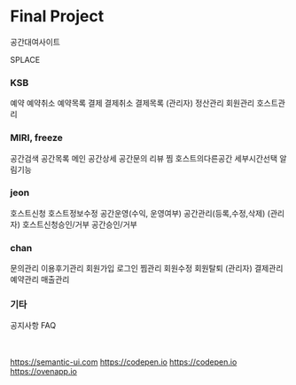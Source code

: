 <h1><b>Final Project</b></h1>

공간대여사이트

SPLACE


<h3>KSB </h3>
예약
예약취소
예약목록
결제
결제취소
결제목록
(관리자)
정산관리
회원관리
호스트관리

<h3>MIRI, freeze</h3>
공간검색
공간목록
메인
공간상세
공간문의
리뷰
찜
호스트의다른공간
세부시간선택
알림기능

<h3>jeon </h3>
호스트신청
호스트정보수정
공간운영(수익, 운영여부)
공간관리(등록,수정,삭제)
(관리자)
호스트신청승인/거부
공간승인/거부

<h3>chan </h3>
문의관리
이용후기관리
회원가입
로그인
찜관리
회원수정
회원탈퇴
(관리자)
결제관리
예약관리
매출관리

<h3>기타</h3>
공지사항
FAQ

<br><br>
<a href="https://semantic-ui.com">https://semantic-ui.com</a>
<a href="https://codepen.io">https://codepen.io</a>
<a href="https://codepen.io">https://codepen.io</a>
https://ovenapp.io
